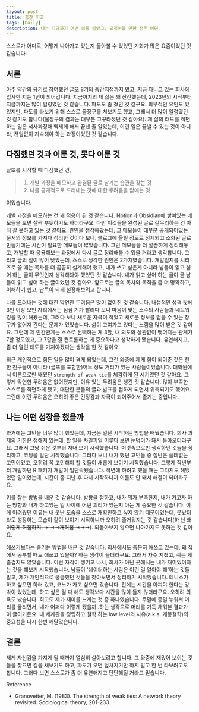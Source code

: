 ```yaml
---
layout: post
title: 중간 회고
tags: [Daily]
description: 나는 지금까지 어떤 삶을 살았고, 되짚어볼 만한 점은 어떤 
---
```


스스로가 어디로, 어떻게 나아가고 있는지 돌아볼 수 있었던 기회가 많은 요즘이었던 것 같습니다.

## 서론

아주 약간의 용기로 참여했던 글또 8기의 중간지점까지 왔고, 지금 다니고 있는 회사에 입사한 지는 1년이 되어갑니다. 지금까지의 제 삶은 꽤 잔잔했는데, 2023년의 시작부터 지금까지는 많이 일렁였던 것 같습니다. 파도도 좀 쳤던 것 같구요. 외부적인 요인도 있었지만, 파도를 타보기 위해 스스로 물장구를 쳐보기도 했고, 그래서 더 많이 일렁였던 것 같기도 합니다(물장구의 결과는 대부분 고꾸라졌던 것 같아요). 제 삶의 태도를 직면하는 일은 석사과정때 빡세게 해서 끝낸 줄 알았는데, 이런 일은 끝낼 수 있는 것이 아니라, 끊임없이 지속해야 하는 과정이었던 것 같습니다. 

## 다짐했던 것과 이룬 것, 못다 이룬 것

글또를 시작할 때 다짐했던 건,  
> 1) 개발 과정을 메모하고 완결된 글로 남기는 습관을 갖는 것  
> 2) 나를 공개적으로 드러내는 것에 대한 두려움을 없애는 것  

이었습니다. 

개발 과정을 메모하는 건 꽤 적응이 된 것 같습니다. Notion과 Obsidian에 쌓여있는 메모들을 보면 살짝 뿌듯하기도 하더라구요. 다만 이것들을 완성된 글로 갈무리하는 건 아직 잘 못하고 있는 것 같아요. 원인을 생각해봤는데, 그 메모들이 대부분 공개되어있는 문서의 정보를 가져다 정리한 것이다 보니, 블로그에 올릴 정도로 정제되고 소화된 글로 만들기에는 시간이 필요한 메모들이 많았습니다. 그런 메모들을 더 깔끔하게 정리해놓고, 개발할 때 응용해보는 과정에서 다시 글로 정리해볼 수 있을 거라고 생각합니다. 그리고 글의 질이 많이 낮았는데, 스스로 생각한 원인은 2가지였습니다. 개발일지를 시리즈로 쓸 때는 목차를 더 꼼꼼히 설계해야 했고, 내가 쓰고 싶은게 아니라 남들이 읽고 싶어 하는 글이 무엇인지 생각해봐야 했었던 것 같습니다. 내가 읽고 싶어 하는 글이 곧 남들이 읽고 싶어 하는 글이었던 것 같아요. 앞으로는 글의 목차와 목적을 좀 더 명확하고, 이해하기 쉽고, 납득이 되게 설정해보려고 합니다. 

나를 드러내는 것에 대한 막연한 두려움은 많이 없어진 것 같습니다. 내성적인 성격 탓에 3인 이상 모인 자리에서는 점점 기가 빨리다 보니 마음이 맞는 소수의 사람들과 네트워킹을 많이 해왔는데, 그러다 보니 새로운 자극이 적었고 새로운 정보를 얻을 수 있는 창구가 없어져 간다는 문제가 있었습니다. 삶이 고여가고 있다는 느낌을 많이 받은 것 같아요. 그런데 제 인간관계는 스스로 선택하는 게 3할, 내 의도와 상관없이 맺어지는 관계가 7할 정도였고, 그 7할을 잘 컨트롤하는 게 중요하다고 생각하게 됐습니다. 유연해지고, 좀 더 열린 태도를 가져야겠다는 생각을 한 것 같아요.

최근 개인적으로 힘든 일을 많이 겪게 되었는데, 그런 와중에 제게 힘이 되어준 것은 친한 친구들이 아니라 (글또를 포함한)어느 정도 거리가 있는 사람들이었습니다. 대학원에서 이론으로만 배웠던 `strength of weak tie`를 체감하게 된 시기였던 것 같아요. 그렇게 막연한 두려움은 없어졌지만, 이유 있는 두려움은 생긴 것 같습니다. 많이 부족한 스스로를 직면하게 됐고, 대단한 분들의 글과 발표를 접하게 되면서 위축되기도 했어요. 그런데 이런 두려움은 오히려 좋은 긴장감과 자극이 되어주어서 즐기는 중입니다.  

## 나는 어떤 성장을 했을까

과거에는 고민을 너무 많이 했었는데, 지금은 일단 시작하는 방법을 배웠습니다. 회사 과제의 기한은 정해져 있는데, 할 일을 차일피일 미루다 보면 눈덩이가 돼서 돌아오더라구요. 그래서 그냥 쉬운 것부터 쳐내 보기 시작했습니다. 머릿속으로만 생각하던 것들을 정리하고, 코딩을 일단 시작했습니다. 그러다 보니 내가 했던 고민들 중 절반은 쓸데없는 고민이었고, 오히려 꼭 고민해야 할 것들이 새롭게 보이기 시작했습니다. 그렇게 작년부터 개발하던 R 패키지 개발이 일단락됐습니다. 작년에 하려고 했을 때는 그다지도 헤맸었던 일이었는데, 시간이 좀 지난 후 다시 시작하니까 이틀도 안 돼서 해결이 되더라구요.

키를 잡는 방법을 배운 것 같습니다. 방향을 정하고, 내가 뭐가 부족한지, 내가 가고자 하는 방향과 내가 하고있는 일 사이에 어떤 괴리가 있는지 아는 게 중요한 것 같습니다. 이게 어려웠던 이유는 내 못난 모습을 스스로 재확인하고 싶지 않기 때문이었는데, 못났더라도 성장하는 모습이 같이 보이기 시작하니까 오히려 즐거워지는 것 같습니다(~~하 난 왜 이렇게 허접하지 -> ㅋㅋ개허접 ㅋㅋㅋ~~). 되돌아보지 않으면 나아가지도 못하는 것 같아요. 

애쓰기보다는 즐기는 방법을 배운 것 같습니다. 회사에서도 충분히 애쓰고 있는데, 왜 집에서 공부할 때도 애쓰고 있을까? 하는 생각이 들더라구요. 그래서 자주 지쳤고, 쉬는 게 즐겁지도 않았습니다. 이런 자각이 생기고 나서, 회사가 아닌 곳에서는 내가 재미있어하는 것을 해보기 시작했습니다. 남들이 '데이터하는 사람은 이런 걸 알아야 해'하는 것들 말고, 제가 개인적으로 궁금했던 것들을 찾아보면서 정리하기 시작했습니다. 테니스가 하고 싶으면 하러 갔고, 코노가 가고 싶으면 갔습니다. 전에는 시간을 아껴야 한다는 강박이 있었는데, 하고 싶은 걸 다 해도 생각보다 시간을 많이 들지 않더라구요. 오히려 의욕도 났습니다. 회고도 제가 재미를 느끼는 것 중 하나였습니다. 주말에 종일 누워서 머리를 굴리면서, 내가 어쩌다 이렇게 됐을까..하는 생각으로 머리를 가득 채워본 결과가 이 글이거든요. 내 세계관을 정립하고 철학 하는 low level의 사유(a.k.a. 개똥철학)의 중요성을 다시 한번 깨달았습니다.

## 결론

제게 자신감을 가지게 될 때까지 열심히 살아보려고 합니다. 그 와중에 재밌어 보이는 것들을 찾으면 길을 새보기도 하고, 파도가 오면 덮쳐지기만 하지 말고 한 번 타보려고도 합니다. 그러다 보면 스스로가 좀 더 유연해지고 단단해질 거라고 믿습니다.


Reference

- Granovetter, M. (1983). The strength of weak ties: A network theory revisited. Sociological theory, 201-233.